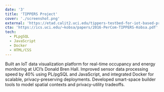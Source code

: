 ```yaml
---
date: '3'
title: 'TIPPERS Project'
cover: './screenshot.png'
external: 'https://etad.calit2.uci.edu/tippers-testbed-for-iot-based-privacy-preserving-pervasive-spaces/'
cta: 'https://ics.uci.edu/~kobsa/papers/2016-PerCom-TIPPERS-Kobsa.pdf'
tech:
  - PLpgSQL
  - JavaScript
  - Docker
  - HTML/CSS
---
```


Built an IoT data visualization platform for real-time occupancy and energy monitoring at UCI’s Donald Bren Hall. Improved sensor data processing speed by 40% using PL/pgSQL and JavaScript, and integrated Docker for scalable,
privacy-preserving deployments. Developed smart-space builder tools to model spatial contexts and privacy-utility tradeoffs.
